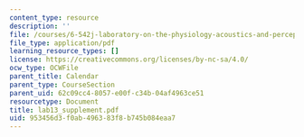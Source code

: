 ```yaml
---
content_type: resource
description: ''
file: /courses/6-542j-laboratory-on-the-physiology-acoustics-and-perception-of-speech-fall-2005/953456d3f0ab496383f8b745b084eaa7_lab13_supplement.pdf
file_type: application/pdf
learning_resource_types: []
license: https://creativecommons.org/licenses/by-nc-sa/4.0/
ocw_type: OCWFile
parent_title: Calendar
parent_type: CourseSection
parent_uid: 62c09cc4-8057-e00f-c34b-04af4963ce51
resourcetype: Document
title: lab13_supplement.pdf
uid: 953456d3-f0ab-4963-83f8-b745b084eaa7
---
```

